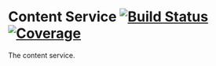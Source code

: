 # Content Service [![Build Status](https://travis-ci.org/truesparrow/content.svg?branch=master)](https://travis-ci.org/truesparrow/content) [![Coverage](https://codecov.io/gh/truesparrow/content/branch/master/graph/badge.svg)](https://codecov.io/gh/truesparrow/content)

The content service.
